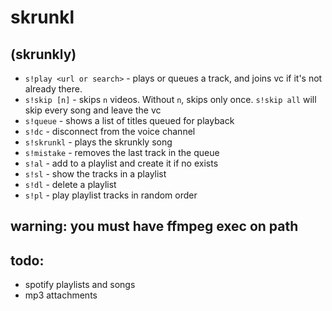 # skrunkl
## (skrunkly)
- `s!play <url or search>` - plays or queues a track, and joins vc if it's not already there.
- `s!skip [n]` - skips `n` videos. Without `n`, skips only once. `s!skip all` will skip every song and leave the vc
- `s!queue` - shows a list of titles queued for playback
- `s!dc` - disconnect from the voice channel
- `s!skrunkl` - plays the skrunkly song
- `s!mistake` - removes the last track in the queue
- `s!al` - add to a playlist and create it if no exists
- `s!sl` - show the tracks in a playlist
- `s!dl` - delete a playlist
- `s!pl` - play playlist tracks in random order

## warning: you must have ffmpeg exec on path

## todo:
- spotify playlists and songs
- mp3 attachments
